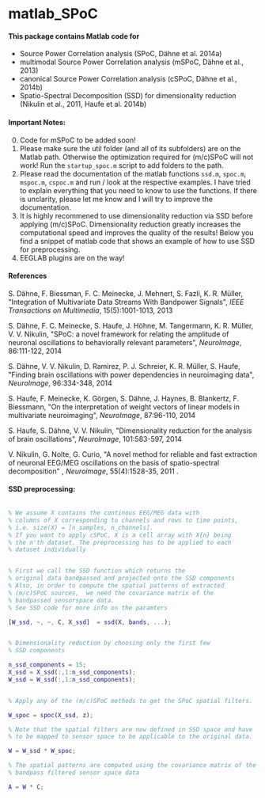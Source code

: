 matlab_SPoC
===========

#### This package contains Matlab code for 
* Source Power Correlation analysis (SPoC, Dähne et al. 2014a)
* multimodal Source Power Correlation analysis (mSPoC, Dähne et al., 2013)
* canonical Source Power Correlation analysis (cSPoC, Dähne et al., 2014b)
* Spatio-Spectral Decomposition (SSD) for dimensionality reduction (Nikulin et al., 2011, Haufe et al. 2014b)


#### Important Notes:

0. Code for mSPoC to be added soon!
1. Please make sure the util folder (and all of its subfolders) are on the Matlab path. Otherwise the optimization required for (m/c)SPoC will not work! Run the `startup_spoc.m` script to add folders to the path. 
2. Please read the documentation of the matlab functions `ssd.m`, `spoc.m`, `mspoc.m`, `cspoc.m` and run / look at the respective examples. I have tried to explain everything that you need to know to use the functions. If there is unclarity, please let me know and I will try to improve the documentation. 
3. It is highly recommened to use dimensionality reduction via SSD before applying (m/c)SPoC. Dimensionality reduction greatly increases the computational speed and improves the quality of the results!
Below you find a snippet of matlab code that shows an example of how to use SSD for preprocessing.
4. EEGLAB plugins are on the way!


#### References

S. Dähne, F. Biessman, F. C. Meinecke, J. Mehnert, S. Fazli, K. R. Müller, "Integration of Multivariate Data Streams With Bandpower Signals", *IEEE Transactions on Multimedia*, 15(5):1001-1013, 2013

S. Dähne, F. C. Meinecke, S. Haufe, J. Höhne, M. Tangermann, K. R. Müller, V. V. Nikulin, "SPoC: a novel framework for relating the amplitude of neuronal oscillations to behaviorally relevant parameters", *NeuroImage*, 86:111-122, 2014

S. Dähne, V. V. Nikulin, D. Ramirez, P. J. Schreier, K. R. Müller, S. Haufe, "Finding brain oscillations with power dependencies in neuroimaging data", *NeuroImage*, 96:334-348, 2014 


S. Haufe, F. Meinecke, K. Görgen, S. Dähne, J. Haynes, B. Blankertz, F. Biessmann, "On the interpretation of weight vectors of linear models in multivariate neuroimaging", *NeuroImage*, 87:96-110, 2014

S. Haufe, S. Dähne, V. V. Nikulin, "Dimensionality reduction for the analysis of brain oscillations", *NeuroImage*, 101:583-597, 2014 

V. Nikulin, G. Nolte, G. Curio, "A novel method for reliable and fast extraction of neuronal EEG/MEG oscillations on the basis of spatio-spectral decomposition" , *Neuroimage*, 55(4):1528-35, 2011 . 


#### SSD preprocessing:

```matlab

% We assume X contains the continous EEG/MEG data with 
% columns of X corresponding to channels and rows to time points, 
% i.e. size(X) = [n_samples, n_channels]. 
% If you want to apply cSPoC, X is a cell array with X{n} being
% the n'th dataset. The preprocessing has to be applied to each 
% dataset individually


% First we call the SSD function which returns the 
% original data bandpassed and projected onto the SSD components
% Also, in order to compute the spatial patterns of extracted 
% (m/c)SPoC sources,  we need the covariance matrix of the 
% bandpassed sensorspace data.
% See SSD code for more info on the paramters

[W_ssd, ~, ~, C, X_ssd]  = ssd(X, bands, ...); 


% Dimensionality reduction by choosing only the first few 
% SSD components

n_ssd_components = 15; 
X_ssd = X_ssd(:,1:n_ssd_components);
W_ssd = W_ssd(:,1:n_ssd_components);


% Apply any of the (m/c)SPoC methods to get the SPoC spatial filters.

W_spoc = spoc(X_ssd, z);

% Note that the spatial filters are now defined in SSD space and have 
% to be mapped to sensor space to be applicable to the original data.

W = W_ssd * W_spoc;

% The spatial patterns are computed using the covariance matrix of the
% bandpass filtered sensor space data

A = W * C;

```
